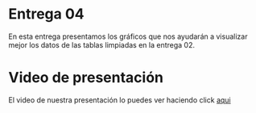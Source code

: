 # Entrega 04
En esta entrega presentamos los gráficos que nos ayudarán a visualizar mejor los datos de las tablas limpiadas en la entrega 02.

# Video de presentación
El video de nuestra presentación lo puedes ver haciendo click [aqui](https://youtu.be/TK4K-Zpc7GM) 
